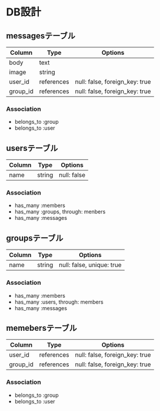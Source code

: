 # DB設計

## messagesテーブル
|Column|Type|Options|
|------|----|-------|
|body|text|
|image|string|
|user_id|references|null: false, foreign_key: true|
|group_id|references|null: false, foreign_key: true|
<!-- null:  false　は、NOT NULL制約 -->
<!-- foreign_key: true　は、外部キー制約 -->

### Association
- belongs_to :group
- belongs_to :user

## usersテーブル
|Column|Type|Options|
|------|----|-------|
|name|string|null: false|

### Association
- has_many :members
- has_many :groups, through: menbers
- has_many :messages

## groupsテーブル
|Column|Type|Options|
|------|----|-------|
|name|string|null: false, unique: true|
<!-- unique: true　は、一意性制約 -->

### Association
- has_many :members
- has_many :users, through: members
- has_many :messages

## memebersテーブル
|Column|Type|Options|
|------|----|-------|
|user_id|references|null: false, foreign_key: true|
|group_id|references|null: false, foreign_key: true|

### Association
- belongs_to :group
- belongs_to :user